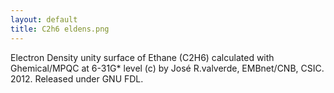 ```yaml
---
layout: default
title: C2h6 eldens.png
---
```


Electron Density unity surface of Ethane (C2H6) calculated with Ghemical/MPQC at 6-31G\* level (c) by José R.valverde, EMBnet/CNB, CSIC. 2012. Released under GNU FDL.
